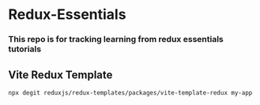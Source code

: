 # Redux-Essentials

### This repo is for tracking learning from redux essentials tutorials

## Vite Redux Template

```
npx degit reduxjs/redux-templates/packages/vite-template-redux my-app
```
